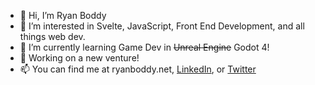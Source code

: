 - 👋 Hi, I’m Ryan Boddy
- 👀 I’m interested in Svelte, JavaScript, Front End Development, and all things web dev.
- 🌱 I’m currently learning Game Dev in ~~Unreal Engine~~ Godot 4!
- 🚀 Working on a new venture!
- 📫 You can find me at ryanboddy.net, [LinkedIn](https://www.linkedin.com/in/ryanboddy/), or [Twitter](https://twitter.com/imryanboddy)

<!---
rboddy/rboddy is a ✨ special ✨ repository because its `README.md` (this file) appears on your GitHub profile.
You can click the Preview link to take a look at your changes.
--->
